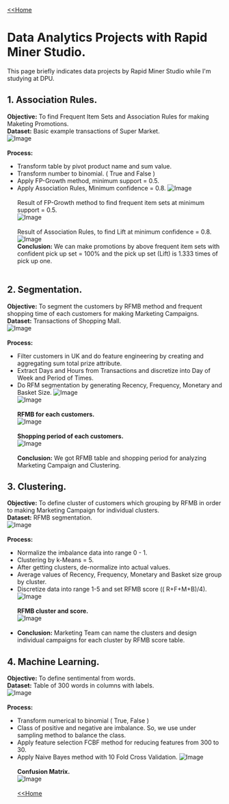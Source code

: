 [<<Home](https://pakkawatk.github.io/portfolio)<br />
# Data Analytics Projects with Rapid Miner Studio.
This page briefly indicates data projects by Rapid Miner Studio while I'm studying at DPU.<br />
## 1. Association Rules.
**Objective:** To find Frequent Item Sets and Association Rules for making Maketing Promotions.<br />
**Dataset:** Basic example transactions of Super Market.<br />
![Image](https://github.com/Pakkawatk/portfolio/blob/gh-pages/img/rap_asso1.PNG?raw=true)<br /><br />
**Process:**<br />
  - Transform table by pivot product name and sum value.
  - Transform number to binomial. ( True and False )
  - Apply FP-Growth method, minimum support = 0.5.
  - Apply Association Rules, Minimum confidence = 0.8.
![Image](https://github.com/Pakkawatk/portfolio/blob/gh-pages/img/rap_asso2.PNG?raw=true)<br /><br />
Result of FP-Growth method to find frequent item sets at minimum support = 0.5.<br />
![Image](https://github.com/Pakkawatk/portfolio/blob/gh-pages/img/rap_asso3.PNG?raw=true)<br /><br />
Result of Association Rules, to find Lift at minimum confidence = 0.8.<br /> 
![Image](https://github.com/Pakkawatk/portfolio/blob/gh-pages/img/rap_asso4.PNG?raw=true)<br />
**Conclusion:** We can make promotions by above frequent item sets with confident pick up set = 100% and the pick up set (Lift) is 1.333 times of pick up one.<br /><br />

## 2. Segmentation.
**Objective:** To segment the customers by RFMB method and frequent shopping time of each customers for making Marketing Campaigns.<br />
**Dataset:** Transactions of Shopping Mall.<br />
![Image](https://github.com/Pakkawatk/portfolio/blob/gh-pages/img/rap_rfm1.PNG?raw=true)<br /><br />
**Process:**
  - Filter customers in UK and do feature engineering by creating and aggregating sum total prize attribute.
  - Extract Days and Hours from Transactions and discretize into Day of Week and Period of Times.
  - Do RFM segmentation by generating Recency, Frequency, Monetary and Basket Size.
![Image](https://github.com/Pakkawatk/portfolio/blob/gh-pages/img/rap_rfm2.PNG?raw=true)<br />
![Image](https://github.com/Pakkawatk/portfolio/blob/gh-pages/img/rap_rfm2_1.PNG?raw=true)<br /><br />
**RFMB for each customers.**<br />
![Image](https://github.com/Pakkawatk/portfolio/blob/gh-pages/img/rap_rfm3.PNG?raw=true)<br /><br />
**Shopping period of each customers.**<br />
![Image](https://github.com/Pakkawatk/portfolio/blob/gh-pages/img/rap_rfm4.PNG?raw=true)<br /><br />
**Conclusion:** We got RFMB table and shopping period for analyzing Marketing Campaign and Clustering.<br />

## 3. Clustering.
**Objective:** To define cluster of customers which grouping by RFMB in order to making Marketing Campaign for individual clusters.<br />
**Dataset:** RFMB segmentation.<br />
![Image](https://github.com/Pakkawatk/portfolio/blob/gh-pages/img/rap_clus1.PNG?raw=true)<br /><br />
**Process:**
- Normalize the imbalance data into range 0 - 1.
- Clustering by k-Means = 5.
- After getting clusters, de-normalize into actual values.
- Average values of Recency, Frequency, Monetary and Basket size group by cluster.
- Discretize data into range 1-5 and set RFMB score (( R+F+M+B)/4).
![Image](https://github.com/Pakkawatk/portfolio/blob/gh-pages/img/rap_clus2.PNG?raw=true)<br /><br />
**RFMB cluster and score.**<br />
![Image](https://github.com/Pakkawatk/portfolio/blob/gh-pages/img/rap_clus4.PNG?raw=true)<br /><br />
- **Conclusion:** Marketing Team can name the clusters and design individual campaigns for each cluster by RFMB score table.<br />

## 4. Machine Learning.
**Objective:** To define sentimental from words.<br />
**Dataset:** Table of 300 words in columns with labels.<br />
![Image](https://github.com/Pakkawatk/portfolio/blob/gh-pages/img/rap_ML1.PNG?raw=true)<br /><br />
**Process:**
- Transform numerical to binomial ( True, False )
- Class of positive and negative are imbalance. So, we use under sampling method to balance the class.
- Apply feature selection FCBF method for reducing features from 300 to 30.
- Apply Naive Bayes method with 10 Fold Cross Validation.
![Image](https://github.com/Pakkawatk/portfolio/blob/gh-pages/img/rap_ML2.PNG?raw=true)<br /><br />
**Confusion Matrix.**<br />
![Image](https://github.com/Pakkawatk/portfolio/blob/gh-pages/img/rap_ML3.PNG?raw=true)<br /><br />
[<<Home](https://pakkawatk.github.io/portfolio)<br />
